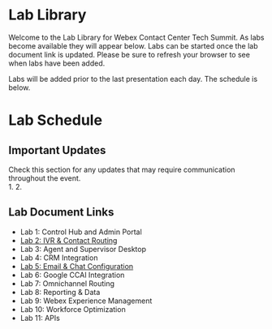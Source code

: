 # Lab Library 

Welcome to the Lab Library for Webex Contact Center Tech Summit.  As labs become available they will appear below.  Labs can be started once the lab document link is updated.  Please be sure to refresh your browser to see when labs have been added.

Labs will be added prior to the last presentation each day.  The schedule is below.



# Lab Schedule



## Important Updates
Check this section for any updates that may require communication throughout the event.  
1. 
2. 

## Lab Document Links

* Lab 1: Control Hub and Admin Portal
* [Lab 2: IVR & Contact Routing](labs/IVR_Contact_Routing)
* Lab 3: Agent and Supervisor Desktop
* Lab 4: CRM Integration
* [Lab 5: Email & Chat Configuration](labs/Email_Configuration)
* Lab 6: Google CCAI Integration
* Lab 7: Omnichannel Routing
* Lab 8: Reporting & Data
* Lab 9: Webex Experience Management
* Lab 10: Workforce Optimization
* Lab 11: APIs